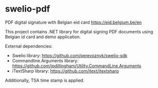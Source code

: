 # swelio-pdf
PDF digital signature with Belgian eid card https://eid.belgium.be/en

This project contains .NET library for digital signing PDF documents using Belgian id card and demo application.

External dependencies:
- Swelio library: https://github.com/perevoznyk/swelio-sdk
- Commandline.Arguments library: https://github.com/jpdillingham/Utility.CommandLine.Arguments
- iTextSharp library: https://github.com/itext/itextsharp

Additionally, TSA time stamp is applied. 
